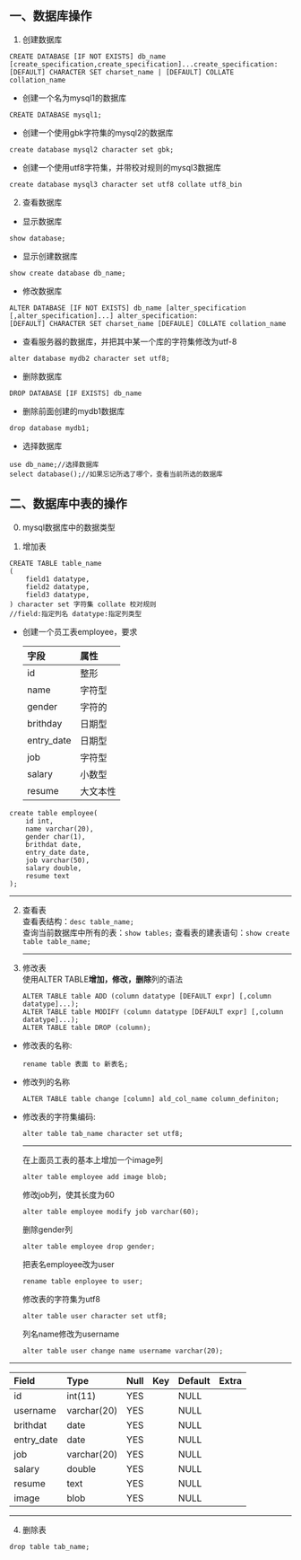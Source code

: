 ## 一、数据库操作

1. 创建数据库
```mysql
CREATE DATABASE [IF NOT EXISTS] db_name [create_specification,create_specification]...create_specification:
[DEFAULT] CHARACTER SET charset_name | [DEFAULT] COLLATE collation_name
```

- 创建一个名为mysql1的数据库  
```mysql
CREATE DATABASE mysql1;
```
- 创建一个使用gbk字符集的mysql2的数据库  
```mysql
create database mysql2 character set gbk;
```
- 创建一个使用utf8字符集，并带校对规则的mysql3数据库  
```mysql
create database mysql3 character set utf8 collate utf8_bin
```
2. 查看数据库   

- 显示数据库  
```mysql
show database;
```
- 显示创建数据库  
```mysql
show create database db_name;
```

- 修改数据库  
```mysql
ALTER DATABASE [IF NOT EXISTS] db_name [alter_specification    [,alter_specification]...] alter_specification: 
[DEFAULT] CHARACTER SET charset_name [DEFAULE] COLLATE collation_name 
```
- 查看服务器的数据库，并把其中某一个库的字符集修改为utf-8  
```mysql
alter database mydb2 character set utf8;
```
- 删除数据库  
```mysql
DROP DATABASE [IF EXISTS] db_name
```
- 删除前面创建的mydb1数据库
```mysql
drop database mydb1;
```
- 选择数据库
```mysql
use db_name;//选择数据库
select database();//如果忘记所选了哪个，查看当前所选的数据库
````
## 二、数据库中表的操作
0. mysql数据库中的数据类型

1. 增加表  
```mysql
CREATE TABLE table_name
(
    field1 datatype,
	field2 datatype,
	field3 datatype,
) character set 字符集 collate 校对规则
//field:指定列名 datatype:指定列类型
```
- 创建一个员工表employee，要求

	| 字段       | 属性     |
	| :--------- | :------- |
	| id         | 整形     |
	| name       | 字符型   |
	| gender     | 字符的   |
	| brithday   | 日期型   |
	| entry_date | 日期型   |
	| job        | 字符型   |
	| salary     | 小数型   |
	| resume     | 大文本性 |
	
	
```mysql
create table employee(
	id int,
	name varchar(20),
	gender char(1),
	brithdat date,
	entry_date date,
	job varchar(50),
	salary double,
	resume text
);
```
-----------------------------------------------
2. 查看表  
	查看表结构：`desc table_name;`  
	查询当前数据库中所有的表：`show tables;`
	查看表的建表语句：`show create table table_name;`    
	
	----------------------------
	
3. 修改表  
	使用ALTER TABLE**增加，修改，删除**列的语法    
	```mysql
	ALTER TABLE table ADD (column datatype [DEFAULT expr] [,column datatype]...);
	ALTER TABLE table MODIFY (column datatype [DEFAULT expr] [,column datatype]...);
	ALTER TABLE table DROP (column);
	```

- 修改表的名称:
	```mysql
	rename table 表面 to 新表名;
	```
- 修改列的名称
	```mysql
	ALTER TABLE table change [column] ald_col_name column_definiton;
	```
- 修改表的字符集编码:
	```mysql
	alter table tab_name character set utf8;
	```
	-----------------------------------------------------------------
	在上面员工表的基本上增加一个image列
	```mysql
	alter table employee add image blob;
	```
	修改job列，使其长度为60
	```mysql
	alter table employee modify job varchar(60);
	```
	删除gender列
	```mysql
	alter table employee drop gender;
	```
	把表名employee改为user
	```mysql
	rename table enployee to user;
	```
	修改表的字符集为utf8
	```mysql
	alter table user character set utf8;
	```
	列名name修改为username
	```mysql
	alter table user change name username varchar(20);
	```
--------------------------------------------
| Field      | Type        | Null | Key  | Default | Extra |
| :--------- | :---------- | :--- | :--- | :------ | :---- |
| id         | int(11)     | YES  |      | NULL    |       |
| username   | varchar(20) | YES  |      | NULL    |       |
| brithdat   | date        | YES  |      | NULL    |       |
| entry_date | date        | YES  |      | NULL    |       |
| job        | varchar(20) | YES  |      | NULL    |       |
| salary     | double      | YES  |      | NULL    |       |
| resume     | text        | YES  |      | NULL    |       |
| image      | blob        | YES  |      | NULL    |       |

---------------------------------------------
4. 删除表
```mysql
drop table tab_name;
```



